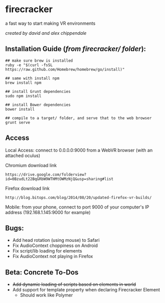 firecracker
========


a fast way to start making VR environments

_created by david and alex chippendale_


Installation Guide (_from firecracker/ folder_):
--------
    
    ## make sure brew is installed
    ruby -e "$(curl -fsSL https://raw.github.com/Homebrew/homebrew/go/install)"

    ## same with install npm
    brew install npm

    ## install Grunt dependencies
    sudo npm install

    ## install Bower dependencies
    bower install

    ## compile to a target/ folder, and serve that to the web browser
    grunt serve


Access
--------

Local Access: connect to 0.0.0.0:9000 from a WebVR browser (with an attached oculus)

Chromium download link

    https://drive.google.com/folderview?id=0BzudLt22BqGRbW9WTHMtOWMzNjQ&usp=sharing#list
    
Firefox download link

    http://blog.bitops.com/blog/2014/08/20/updated-firefox-vr-builds/

Mobile: from your phone, connect to port 9000 of your computer's IP address (192.168.1.145:9000 for example)


Bugs:
--------
- Add head rotation (using mouse) to Safari
- Fix AudioContext choppiness on Android
- Fix script/lib loading for elements
- Fix AudioContext not playing in Firefox


Beta: Concrete To-Dos
--------
- <s>Add dynamic loading of scripts based on elements in world</s>
- Add support for template property when declaring Firecracker Element
  - Should work like Polymer <template> tag. Should allow:
    - firing of methods found in the Element declaration
    - Interpolation of attributes
- Rev 1.5 on b-frame
  - Fix camera angle in stereo
  - Don't render 2 CSSRenderers. Figure out a better way.
  - Fix scaling of innerHTML
  - Add src tag like <iframe> to load in external frames
  - Add proper renderer sizing/resizing on window change
- Rev 2 on audio-jump
  - Add proper support for .ogg, .mp3, .m4a
  - Be more sophisticated about reading frequencies, generating movement
  - Allow volume to modulate based on camera distance (tie audio-file gain to distance from observer)
  - Add handling of pausing/stopping audio
  - Split audio processing into other JS worker (is this possible?)
- Add native headtracking back to iOS and/or Android Apps
- Add looping to object creation
- Create proper Prototype representation of each Firecracker element 
- Prevent screen dimming on iOS / Android
- Move attribute declaration to created function in Polymer


DC
--------
- <s>Build out support for returning array of meshes from a particle's create func</s>
- Have world-core extend particle-core (define grouping paradigm). Scene should just be a particle.
- <s>All: add initial rotation (call them turnx, turny, turnz, have them be out of 1)</s>
- <s>Particle: add basic 2d browser plane (window)</s>
- <s>Particle: Add basic sound element</s>


AC:
--------
- <s>Desktop: have pointer tracking</s>
- <s>Desktop: add oculus support</s>
- All: add lighting
- Particle: video mapped to texture (unlocks panorama video, theatre xp)
- Positional tracking (accelerometer)


Beta: Needs Some Time
--------
- Collision detection between families of particles, and or groups of particles
- Movement of particles
    - movement could represent basic physics (gravity)
- Environmental construction (tango) 
- Basic ambient effects (lens flare, fog, space, glowing, etc.)
- Visual effects to all particles, renderer (build a visualizer for music)
- All: add definition of a foot
- Multi user worlds
- Add double click gesture/tap
- Add jQuery esc interface to manipulate objects and there attributes easily.
- Need to figure out how to promote people to download app


Other repos
--------
- Build Polymer Loading Engine
  - Loads in polymer elements just be declaring them on the page.
  - Should search distributed places to pull in elements.
  - Should accept list of places to search for
- Polymer app to navigate between hyperlinked experiences. Narnia? 
  - Render sortable collection of models (environment)
- Presentation website of us
- API docs for Firecracker
  - on the left: code
  - on the right: low cpu renderings
- Shareable, shortened URL to experience world. 
  - When clicked on, bring user to xp that teaches them about 
    what this thing is.
- Backend to store repos of environments that can be collaborated on
  - Repo, with branches
  - Collaborators (people who have contributed to this, ie, a model ws used)
- Build an app that uses 3-4 panels of modular width, height
  - One for preview
  - One for library of particles
  - One for code generated
  - One for publishing content, generating a link to it, selling it?
  


Bullet points
--------
- Easy to build. Easy to share. Easy to sell.
- General users: Try it on Safari if you're on iOS, Chrome if you're on Android
- Devs: The environment you're manipulating is mirrored in the DOM
  - In short, you're able to manipulate 3d space using jQuery
- Devs: Build 1 environemnt and package it for every device. Phonegap for VR. (Every iPhone, Every Android Device, Gear VR, Oculus)
- Build environments in minutes:
  - We fuel creation
- Make environments from other environments:
  - Share environments and the particles you used, and access other makers particles.
- Experience VR for <$20
- Import 3d models
- The next generation of HTML


Future
--------
- Encourage collaboration above all else. Allow all sorts of content creators to work together to create worlds.
- A git repo for everyone else.
- Pay up front for models, or do a rev split with model makers for whatever you sell your game for
  - If it's free, than you pay nothing to model makers
  - Every purchase goes to the content makers who made this
- Pay to host larger experience
- Build a collapsible headset holder
- Repurpose as code educational software
- Make every user become a maker  
- Fuel creation
- Point cloud rendering
- Something with robots way afer this
- CSS type language: be descriptive of an objects geometries, textures, rather than asset based. Difference between producting photoshop buttons and CSS buttons.
